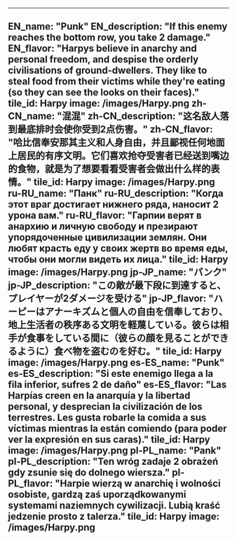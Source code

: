 ---

EN_name: "Punk"
EN_description: "If this enemy reaches the bottom row, you take 2 damage."
EN_flavor: "Harpys believe in anarchy and personal freedom, and despise the orderly civilisations of ground-dwellers. They like to steal food from their victims while they're eating (so they can see the looks on their faces)."
tile_id: Harpy
image: /images/Harpy.png
zh-CN_name: "混混"
zh-CN_description: "这名敌人落到最底排时会使你受到2点伤害。"
zh-CN_flavor: "哈比信奉安那其主义和人身自由，并且鄙视任何地面上居民的有序文明。它们喜欢抢夺受害者已经送到嘴边的食物，就是为了想要看看受害者会做出什么样的表情。"
tile_id: Harpy
image: /images/Harpy.png
ru-RU_name: "Панк"
ru-RU_description: "Когда этот враг достигает нижнего ряда, наносит 2 урона вам."
ru-RU_flavor: "Гарпии верят в анархию и личную свободу и презирают упорядоченные цивилизации землян. Они любят красть еду у своих жертв во время еды, чтобы они могли видеть их лица."
tile_id: Harpy
image: /images/Harpy.png
jp-JP_name: "パンク"
jp-JP_description: "この敵が最下段に到達すると、プレイヤーが2ダメージを受ける"
jp-JP_flavor: "ハーピーはアナーキズムと個人の自由を信奉しており、地上生活者の秩序ある文明を軽蔑している。彼らは相手が食事をしている間に（彼らの顔を見ることができるように）食べ物を盗むのを好む。"
tile_id: Harpy
image: /images/Harpy.png
es-ES_name: "Punk"
es-ES_description: "Si este enemigo llega a la fila inferior, sufres 2 de daño"
es-ES_flavor: "Las Harpías creen en la anarquía y la libertad personal, y desprecian la civilización de los terrestres. Les gusta robarle la comida a sus víctimas mientras la están comiendo (para poder ver la expresión en sus caras)."
tile_id: Harpy
image: /images/Harpy.png
pl-PL_name: "Pank"
pl-PL_description: "Ten wróg zadaje 2 obrażeń gdy zsunie się do dolnego wiersza."
pl-PL_flavor: "Harpie wierzą w anarchię i wolności osobiste, gardzą zaś uporządkowanymi systemami naziemnych cywilizacji. Lubią kraść jedzenie prosto z talerza."
tile_id: Harpy
image: /images/Harpy.png
---